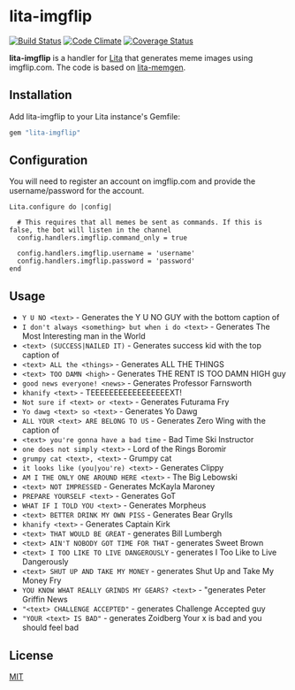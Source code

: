 # lita-imgflip

[![Build
Status](https://travis-ci.org/henrrrik/lita-imgflip.svg?branch=master)](https://travis-ci.org/henrrrik/lita-imgflip)
[![Code Climate](https://codeclimate.com/github/henrrrik/lita-imgflip.png)](https://codeclimate.com/github/henrrrik/lita-imgflip)
[![Coverage Status](https://coveralls.io/repos/henrrrik/lita-imgflip/badge.png)](https://coveralls.io/r/henrrrik/lita-imgflip)

**lita-imgflip** is a handler for [Lita](https://github.com/jimmycuadra/lita) that generates meme images using imgflip.com. The code is based on [lita-memgen](https://github.com/webdestroya/lita-memegen).

## Installation

Add lita-imgflip to your Lita instance's Gemfile:

``` ruby
gem "lita-imgflip"
```

## Configuration

You will need to register an account on imgflip.com and provide the username/password for the account.

```
Lita.configure do |config|

  # This requires that all memes be sent as commands. If this is false, the bot will listen in the channel
  config.handlers.imgflip.command_only = true

  config.handlers.imgflip.username = 'username'
  config.handlers.imgflip.password = 'password'
end
```

## Usage


* `Y U NO <text>` - Generates the Y U NO GUY with the bottom caption of <text>
* `I don't always <something> but when i do <text>` - Generates The Most Interesting man in the World
* `<text> (SUCCESS|NAILED IT)` - Generates success kid with the top caption of <text>
* `<text> ALL the <things>` - Generates ALL THE THINGS
* `<text> TOO DAMN <high>` - Generates THE RENT IS TOO DAMN HIGH guy
* `good news everyone! <news>` - Generates Professor Farnsworth
* `khanify <text>` - TEEEEEEEEEEEEEEEEEXT!
* `Not sure if <text> or <text>` - Generates Futurama Fry
* `Yo dawg <text> so <text>` - Generates Yo Dawg
* `ALL YOUR <text> ARE BELONG TO US` - Generates Zero Wing with the caption of <text>
* `<text> you're gonna have a bad time` - Bad Time Ski Instructor
* `one does not simply <text>` - Lord of the Rings Boromir
* `grumpy cat <text>, <text>` - Grumpy cat
* `it looks like (you|you're) <text>` - Generates Clippy
* `AM I THE ONLY ONE AROUND HERE <text>` - The Big Lebowski
* `<text> NOT IMPRESSED` - Generates McKayla Maroney
* `PREPARE YOURSELF <text>` - Generates GoT
* `WHAT IF I TOLD YOU <text>` - Generates Morpheus
* `<text> BETTER DRINK MY OWN PISS` - Generates Bear Grylls
* `khanify <text>` - Generates Captain Kirk
* `<text> THAT WOULD BE GREAT` - generates Bill Lumbergh
* `<text> AIN'T NOBODY GOT TIME FOR THAT` - generates Sweet Brown
* `<text> I TOO LIKE TO LIVE DANGEROUSLY` - generates I Too Like to Live Dangerously
* `<text> SHUT UP AND TAKE MY MONEY` - generates Shut Up and Take My Money Fry
* `YOU KNOW WHAT REALLY GRINDS MY GEARS? <text>` - "generates Peter Griffin News
* `"<text> CHALLENGE ACCEPTED"` - generates Challenge Accepted guy
* `"YOUR <text> IS BAD"` - generates Zoidberg Your x is bad and you should feel bad


## License

[MIT](http://opensource.org/licenses/MIT)

